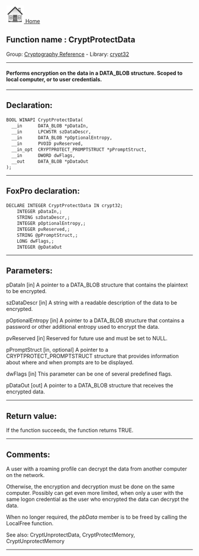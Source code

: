 [<img src="../../images/home.png"> Home ](https://github.com/VFPX/Win32API)  

## Function name : CryptProtectData
Group: [Cryptography Reference](../../functions_group.md#Cryptography_Reference)  -  Library: [crypt32](../../Libraries.md#crypt32)  
***  


#### Performs encryption on the data in a DATA_BLOB structure. Scoped to local computer, or to user credentials.
***  


## Declaration:
```foxpro  
BOOL WINAPI CryptProtectData(
  __in      DATA_BLOB *pDataIn,
  __in      LPCWSTR szDataDescr,
  __in      DATA_BLOB *pOptionalEntropy,
  __in      PVOID pvReserved,
  __in_opt  CRYPTPROTECT_PROMPTSTRUCT *pPromptStruct,
  __in      DWORD dwFlags,
  __out     DATA_BLOB *pDataOut
);  
```  
***  


## FoxPro declaration:
```foxpro  
DECLARE INTEGER CryptProtectData IN crypt32;
	INTEGER pDataIn,;
	STRING szDataDescr,;
	INTEGER pOptionalEntropy,;
	INTEGER pvReserved,;
	STRING @pPromptStruct,;
	LONG dwFlags,;
	INTEGER @pDataOut  
```  
***  


## Parameters:
pDataIn [in]
A pointer to a DATA_BLOB structure that contains the plaintext to be encrypted.

szDataDescr [in]
A string with a readable description of the data to be encrypted.

pOptionalEntropy [in]
A pointer to a DATA_BLOB structure that contains a password or other additional entropy used to encrypt the data.

pvReserved [in]
Reserved for future use and must be set to NULL.

pPromptStruct [in, optional]
A pointer to a CRYPTPROTECT_PROMPTSTRUCT structure that provides information about where and when prompts are to be displayed.

dwFlags [in]
This parameter can be one of several predefined flags.

pDataOut [out]
A pointer to a DATA_BLOB structure that receives the encrypted data.  
***  


## Return value:
If the function succeeds, the function returns TRUE.  
***  


## Comments:
A user with a roaming profile can decrypt the data from another computer on the network.  
  
Otherwise, the encryption and decryption must be done on the same computer. Possibly can get even more limited, when only a user with the same logon credential as the user who encrypted the data can decrypt the data.   
  
When no longer required, the <Em>pbData</Em> member is to be freed by calling the LocalFree function.  
  
See also: CryptUnprotectData, CryptProtectMemory, CryptUnprotectMemory    
  
***  

